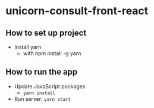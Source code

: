 # unicorn-consult-front-react

## How to set up project
- Install yarn
	- with npm install -g yarn


## How to run the app

- Update JavaScript packages
    - `yarn install`
- Run server: `yarn start`